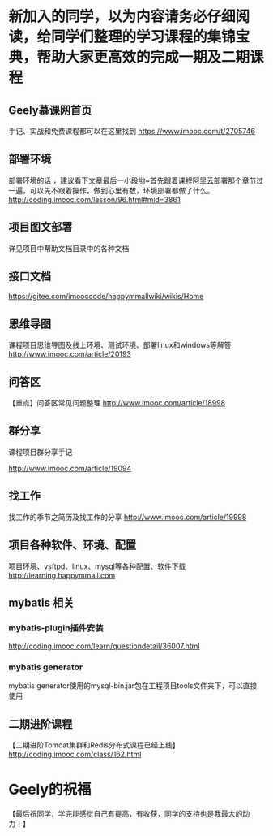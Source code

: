 # 新加入的同学，以为内容请务必仔细阅读，给同学们整理的学习课程的集锦宝典，帮助大家更高效的完成一期及二期课程

## Geely慕课网首页
手记、实战和免费课程都可以在这里找到
https://www.imooc.com/t/2705746


## 部署环境 
部署环境的话 ，建议看下文章最后一小段哟~首先跟着课程阿里云部署那个章节过一遍，可以先不跟着操作，做到心里有数，环境部署都做了什么。
http://coding.imooc.com/lesson/96.html#mid=3861 

## 项目图文部署
详见项目中帮助文档目录中的各种文档


## 接口文档
https://gitee.com/imooccode/happymmallwiki/wikis/Home


## 思维导图
课程项目思维导图及线上环境、测试环境、部署linux和windows等解答
http://www.imooc.com/article/20193 

## 问答区
【重点】问答区常见问题整理
http://www.imooc.com/article/18998


## 群分享
课程项目群分享手记

http://www.imooc.com/article/19094

## 找工作
找工作的季节之简历及找工作的分享
http://www.imooc.com/article/19998

## 项目各种软件、环境、配置
项目环境、vsftpd、linux、mysql等各种配置、软件下载
http://learning.happymmall.com

## mybatis 相关
### mybatis-plugin插件安装
http://coding.imooc.com/learn/questiondetail/36007.html

### mybatis generator
mybatis generator使用的mysql-bin.jar包在工程项目tools文件夹下，可以直接使用

## 二期进阶课程

【二期进阶Tomcat集群和Redis分布式课程已经上线】
http://coding.imooc.com/class/162.html

# Geely的祝福
【最后祝同学，学完能感觉自己有提高，有收获，同学的支持也是我最大的动力！】


